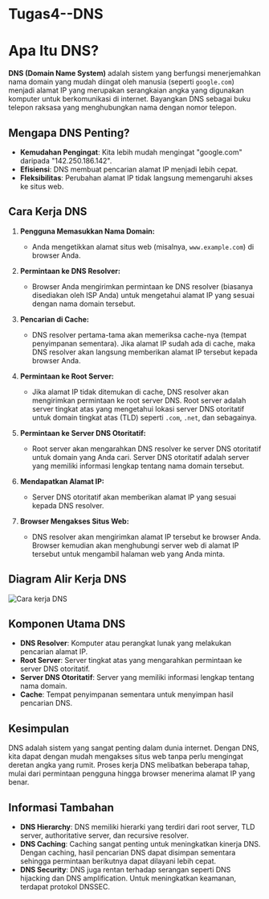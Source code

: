 # Tugas4--DNS

# Apa Itu DNS?

**DNS (Domain Name System)** adalah sistem yang berfungsi menerjemahkan nama domain yang mudah diingat oleh manusia (seperti `google.com`) menjadi alamat IP yang merupakan serangkaian angka yang digunakan komputer untuk berkomunikasi di internet. Bayangkan DNS sebagai buku telepon raksasa yang menghubungkan nama dengan nomor telepon.

## Mengapa DNS Penting?

- **Kemudahan Pengingat**: Kita lebih mudah mengingat "google.com" daripada "142.250.186.142".
- **Efisiensi**: DNS membuat pencarian alamat IP menjadi lebih cepat.
- **Fleksibilitas**: Perubahan alamat IP tidak langsung memengaruhi akses ke situs web.

## Cara Kerja DNS

1. **Pengguna Memasukkan Nama Domain:**
   - Anda mengetikkan alamat situs web (misalnya, `www.example.com`) di browser Anda.

2. **Permintaan ke DNS Resolver:**
   - Browser Anda mengirimkan permintaan ke DNS resolver (biasanya disediakan oleh ISP Anda) untuk mengetahui alamat IP yang sesuai dengan nama domain tersebut.

3. **Pencarian di Cache:**
   - DNS resolver pertama-tama akan memeriksa cache-nya (tempat penyimpanan sementara). Jika alamat IP sudah ada di cache, maka DNS resolver akan langsung memberikan alamat IP tersebut kepada browser Anda.

4. **Permintaan ke Root Server:**
   - Jika alamat IP tidak ditemukan di cache, DNS resolver akan mengirimkan permintaan ke root server DNS. Root server adalah server tingkat atas yang mengetahui lokasi server DNS otoritatif untuk domain tingkat atas (TLD) seperti `.com`, `.net`, dan sebagainya.

5. **Permintaan ke Server DNS Otoritatif:**
   - Root server akan mengarahkan DNS resolver ke server DNS otoritatif untuk domain yang Anda cari. Server DNS otoritatif adalah server yang memiliki informasi lengkap tentang nama domain tersebut.

6. **Mendapatkan Alamat IP:**
   - Server DNS otoritatif akan memberikan alamat IP yang sesuai kepada DNS resolver.

7. **Browser Mengakses Situs Web:**
   - DNS resolver akan mengirimkan alamat IP tersebut ke browser Anda. Browser kemudian akan menghubungi server web di alamat IP tersebut untuk mengambil halaman web yang Anda minta.

## Diagram Alir Kerja DNS

![Cara kerja DNS](https://github.com/Harrydhe/Tugas4--DNS/blob/main/assets/DNS.png)

## Komponen Utama DNS

- **DNS Resolver**: Komputer atau perangkat lunak yang melakukan pencarian alamat IP.
- **Root Server**: Server tingkat atas yang mengarahkan permintaan ke server DNS otoritatif.
- **Server DNS Otoritatif**: Server yang memiliki informasi lengkap tentang nama domain.
- **Cache**: Tempat penyimpanan sementara untuk menyimpan hasil pencarian DNS.

## Kesimpulan

DNS adalah sistem yang sangat penting dalam dunia internet. Dengan DNS, kita dapat dengan mudah mengakses situs web tanpa perlu mengingat deretan angka yang rumit. Proses kerja DNS melibatkan beberapa tahap, mulai dari permintaan pengguna hingga browser menerima alamat IP yang benar.

## Informasi Tambahan

- **DNS Hierarchy**: DNS memiliki hierarki yang terdiri dari root server, TLD server, authoritative server, dan recursive resolver.
- **DNS Caching**: Caching sangat penting untuk meningkatkan kinerja DNS. Dengan caching, hasil pencarian DNS dapat disimpan sementara sehingga permintaan berikutnya dapat dilayani lebih cepat.
- **DNS Security**: DNS juga rentan terhadap serangan seperti DNS hijacking dan DNS amplification. Untuk meningkatkan keamanan, terdapat protokol DNSSEC.
